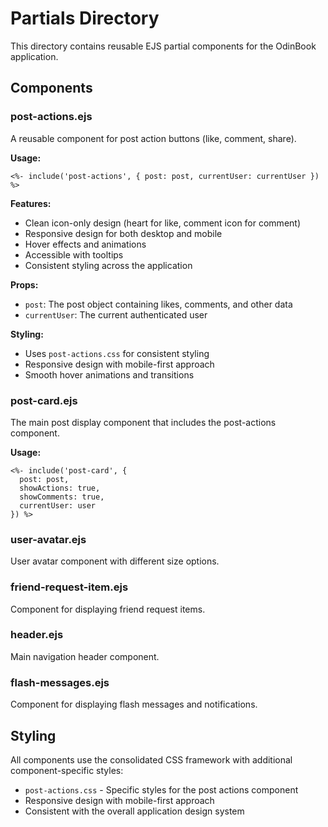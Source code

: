 # Partials Directory

This directory contains reusable EJS partial components for the OdinBook application.

## Components

### post-actions.ejs
A reusable component for post action buttons (like, comment, share).

**Usage:**
```ejs
<%- include('post-actions', { post: post, currentUser: currentUser }) %>
```

**Features:**
- Clean icon-only design (heart for like, comment icon for comment)
- Responsive design for both desktop and mobile
- Hover effects and animations
- Accessible with tooltips
- Consistent styling across the application

**Props:**
- `post`: The post object containing likes, comments, and other data
- `currentUser`: The current authenticated user

**Styling:**
- Uses `post-actions.css` for consistent styling
- Responsive design with mobile-first approach
- Smooth hover animations and transitions

### post-card.ejs
The main post display component that includes the post-actions component.

**Usage:**
```ejs
<%- include('post-card', { 
  post: post, 
  showActions: true, 
  showComments: true, 
  currentUser: user 
}) %>
```

### user-avatar.ejs
User avatar component with different size options.

### friend-request-item.ejs
Component for displaying friend request items.

### header.ejs
Main navigation header component.

### flash-messages.ejs
Component for displaying flash messages and notifications.

## Styling

All components use the consolidated CSS framework with additional component-specific styles:
- `post-actions.css` - Specific styles for the post actions component
- Responsive design with mobile-first approach
- Consistent with the overall application design system
